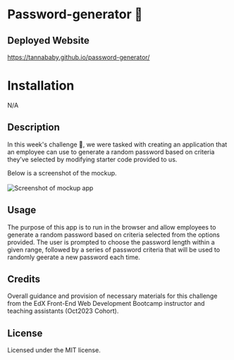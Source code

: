 # Password-generator 🔐

## Deployed Website

https://tannababy.github.io/password-generator/

# Installation

N/A

## Description

In this week's challenge :star_struck:, we were tasked with creating an application that an employee can use to generate a random password based on criteria they’ve selected by modifying starter code provided to us.

Below is a screenshot of the mockup.
<br>
<br>
![Screenshot of mockup app](./)

## Usage

The purpose of this app is to run in the browser and allow employees to generate a random password based on criteria selected from the options provided. The user is prompted to choose the password length within a given range, followed by a series of password criteria that will be used to randomly geerate a new password each time.

## Credits

Overall guidance and provision of necessary materials for this challenge from the EdX Front-End Web Development Bootcamp instructor and teaching assistants (Oct2023 Cohort).

## License

Licensed under the MIT license.
